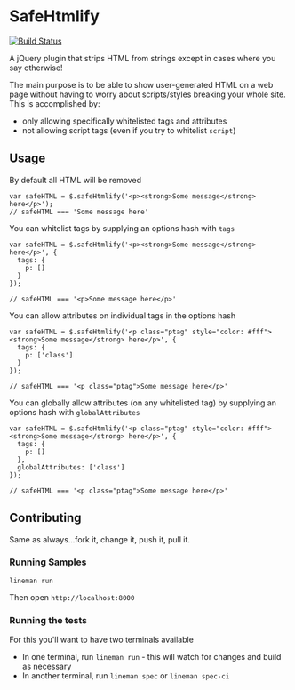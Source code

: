 # SafeHtmlify

[![Build Status](https://travis-ci.org/pseudomuto/safe_htmlify.png)](https://travis-ci.org/pseudomuto/safe_htmlify)

A jQuery plugin that strips HTML from strings except in cases where you say otherwise!

The main purpose is to be able to show user-generated HTML on a web page without having to worry about scripts/styles breaking your whole site. This is accomplished by:

* only allowing specifically whitelisted tags and attributes
* not allowing script tags (even if you try to whitelist `script`)

## Usage

By default all HTML will be removed

    var safeHTML = $.safeHtmlify('<p><strong>Some message</strong> here</p>');
    // safeHTML === 'Some message here'

You can whitelist tags by supplying an options hash with `tags`

    var safeHTML = $.safeHtmlify('<p><strong>Some message</strong> here</p>', {
      tags: {
        p: []
      }
    });

    // safeHTML === '<p>Some message here</p>'

You can allow attributes on individual tags in the options hash

    var safeHTML = $.safeHtmlify('<p class="ptag" style="color: #fff"><strong>Some message</strong> here</p>', {
      tags: {
        p: ['class']
      }
    });

    // safeHTML === '<p class="ptag">Some message here</p>'

You can globally allow attributes (on any whitelisted tag) by supplying an options hash with `globalAttributes`

    var safeHTML = $.safeHtmlify('<p class="ptag" style="color: #fff"><strong>Some message</strong> here</p>', {
      tags: {
        p: []
      },
      globalAttributes: ['class']
    });

    // safeHTML === '<p class="ptag">Some message here</p>'

## Contributing

Same as always...fork it, change it, push it, pull it.

### Running Samples

    lineman run

Then open `http://localhost:8000`

### Running the tests

For this you'll want to have two terminals available

* In one terminal, run `lineman run` - this will watch for changes and build as necessary
* In another terminal, run `lineman spec` or `lineman spec-ci`
